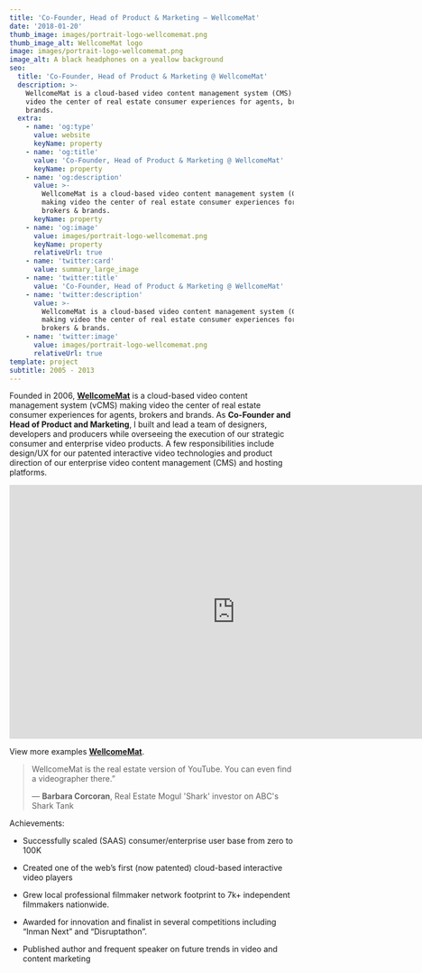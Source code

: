 ```yaml
---
title: 'Co-Founder, Head of Product & Marketing — WellcomeMat'
date: '2018-01-20'
thumb_image: images/portrait-logo-wellcomemat.png
thumb_image_alt: WellcomeMat logo
image: images/portrait-logo-wellcomemat.png
image_alt: A black headphones on a yeallow background
seo:
  title: 'Co-Founder, Head of Product & Marketing @ WellcomeMat'
  description: >-
    WellcomeMat is a cloud-based video content management system (CMS) making
    video the center of real estate consumer experiences for agents, brokers &
    brands.
  extra:
    - name: 'og:type'
      value: website
      keyName: property
    - name: 'og:title'
      value: 'Co-Founder, Head of Product & Marketing @ WellcomeMat'
      keyName: property
    - name: 'og:description'
      value: >-
        WellcomeMat is a cloud-based video content management system (CMS)
        making video the center of real estate consumer experiences for agents,
        brokers & brands.
      keyName: property
    - name: 'og:image'
      value: images/portrait-logo-wellcomemat.png
      keyName: property
      relativeUrl: true
    - name: 'twitter:card'
      value: summary_large_image
    - name: 'twitter:title'
      value: 'Co-Founder, Head of Product & Marketing @ WellcomeMat'
    - name: 'twitter:description'
      value: >-
        WellcomeMat is a cloud-based video content management system (CMS)
        making video the center of real estate consumer experiences for agents,
        brokers & brands.
    - name: 'twitter:image'
      value: images/portrait-logo-wellcomemat.png
      relativeUrl: true
template: project
subtitle: 2005 - 2013
---
```

Founded in 2006, [**WellcomeMat**](https://www.wellcomemat.com/) is a cloud-based video content management system (vCMS) making video the center of real estate consumer experiences for agents, brokers and brands. As **Co-Founder and Head of Product and Marketing**, I built and lead a team of designers, developers and producers while overseeing the execution of our strategic consumer and enterprise video products. A few responsibilities include design/UX for our patented interactive video technologies and product direction of our enterprise video content management (CMS) and hosting platforms.

<iframe width="800" height="450" src="https://www.youtube.com/embed/1ECR7th6pO4" title="YouTube video player" frameborder="0" allow="accelerometer; autoplay; clipboard-write; encrypted-media; gyroscope; picture-in-picture" allowfullscreen></iframe>

View more examples [**WellcomeMat**](https://www.wellcomemat.com/).

> WellcomeMat is the real estate version of YouTube. You can even find a videographer there.”
>
> — **Barbara Corcoran**, Real Estate Mogul 'Shark' investor on ABC's Shark Tank

Achievements:

*   Successfully scaled (SAAS) consumer/enterprise user base from zero to 100K

<!---->

*   Created one of the web’s first (now patented) cloud-based interactive video players

<!---->

*   Grew local professional filmmaker network footprint to 7k+ independent filmmakers nationwide.

<!---->

*   Awarded for innovation and finalist in several competitions including “Inman Next” and “Disruptathon”.

<!---->

*   Published author and frequent speaker on future trends in video and content marketing
